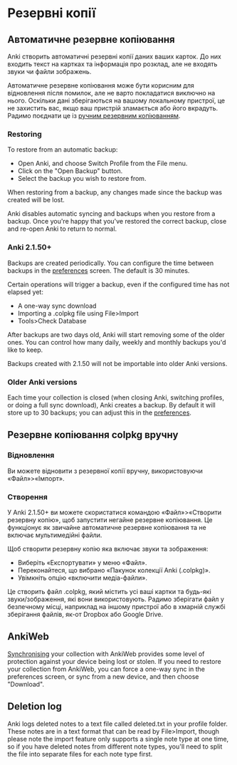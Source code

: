 # Резервні копії

<!-- toc -->

## Автоматичне резервне копіювання

Anki створить автоматичні резервні копії даних ваших карток. До них входить текст
на картках та інформація про розклад, але не входять звуки чи файли зображень.

Автоматичне резервне копіювання може бути корисним для відновлення після помилок,
але не варто покладатися виключно на нього. Оскільки дані зберігаються на вашому
локальному пристрої, це не захистить вас, якщо ваш пристрій зламається або його вкрадуть.
Радимо поєднати це із [ручним резервним копіюванням](#manual-colpkg-backups).

### Restoring

To restore from an automatic backup:

- Open Anki, and choose Switch Profile from the File menu.
- Click on the "Open Backup" button.
- Select the backup you wish to restore from.

When restoring from a backup, any changes made since the backup was created will be lost.

Anki disables automatic syncing and backups when you restore from a backup. Once you're
happy that you've restored the correct backup, close and re-open Anki to return to normal.

### Anki 2.1.50+

Backups are created periodically. You can configure the time between backups
in the [preferences](preferences.md) screen. The default is 30 minutes.

Certain operations will trigger a backup, even if the configured time has not
elapsed yet:

- A one-way sync download
- Importing a .colpkg file using File>Import
- Tools>Check Database

After backups are two days old, Anki will start removing some of the older ones.
You can control how many daily, weekly and monthly backups you'd like to keep.

Backups created with 2.1.50 will not be importable into older Anki versions.

### Older Anki versions

Each time your collection is closed (when closing Anki, switching
profiles, or doing a full sync download), Anki creates a backup. By default
it will store up to 30 backups; you can adjust this in the [preferences](preferences.md).

## Резервне копіювання colpkg вручну

### Відновлення

Ви можете відновити з резервної копії вручну, використовуючи «Файл»>«Імпорт».

### Створення

У Anki 2.1.50+ ви можете скористатися командою «Файл»>«Створити резервну копію», щоб запустити негайне
резервне копіювання. Це функціонує як звичайне автоматичне резервне копіювання та не включає
мультимедійні файли.

Щоб створити резервну копію яка включає звуки та зображення:

- Виберіть «Експортувати» у меню «Файл».
- Переконайтеся, що вибрано «Пакунок колекції Anki (.colpkg)».
- Увімкніть опцію «включити медіа-файли».

Це створить файл .colpkg, який містить усі ваші картки та будь-які звуки/зображення, які вони використовують.
Радимо зберігати файл у безпечному місці, наприклад на іншому пристрої або в хмарній службі зберігання файлів,
як-от Dropbox або Google Drive.

## AnkiWeb

[Synchronising](./syncing.md) your collection with AnkiWeb provides some level of protection
against your device being lost or stolen. If you need to restore your collection from AnkiWeb,
you can force a one-way sync in the preferences screen, or sync from a new device, and then choose
"Download".

## Deletion log

Anki logs deleted notes to a text file called deleted.txt in your
profile folder. These notes are in a text format that can be read by
File&gt;Import, though please note the import feature only supports a
single note type at one time, so if you have deleted notes from
different note types, you'll need to split the file into separate files
for each note type first.
